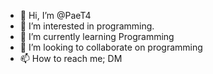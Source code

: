 - 👋 Hi, I’m @PaeT4
- 👀 I’m interested in programming.
- 🌱 I’m currently learning Programming 
- 💞️ I’m looking to collaborate on programming 
- 📫 How to reach me; DM
